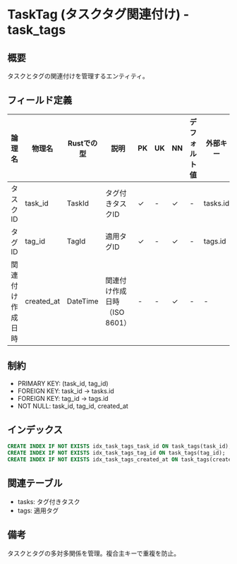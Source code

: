 # TaskTag (タスクタグ関連付け) - task_tags

## 概要
タスクとタグの関連付けを管理するエンティティ。

## フィールド定義

| 論理名 | 物理名 | Rustでの型 | 説明 | PK | UK | NN | デフォルト値 | 外部キー | PostgreSQL型 | SQLite型 | TypeScript型 |
|--------|--------|-----------|------|----|----|----|-----------|---------|-----------|---------|-----------|
| タスクID | task_id | TaskId | タグ付きタスクID | ✓ | - | ✓ | - | tasks.id | UUID | TEXT | string |
| タグID | tag_id | TagId | 適用タグID | ✓ | - | ✓ | - | tags.id | UUID | TEXT | string |
| 関連付け作成日時 | created_at | DateTime<Utc> | 関連付け作成日時（ISO 8601） | - | - | ✓ | - | - | TIMESTAMPTZ | TEXT | string |

## 制約
- PRIMARY KEY: (task_id, tag_id)
- FOREIGN KEY: task_id → tasks.id
- FOREIGN KEY: tag_id → tags.id
- NOT NULL: task_id, tag_id, created_at

## インデックス
```sql
CREATE INDEX IF NOT EXISTS idx_task_tags_task_id ON task_tags(task_id);
CREATE INDEX IF NOT EXISTS idx_task_tags_tag_id ON task_tags(tag_id);
CREATE INDEX IF NOT EXISTS idx_task_tags_created_at ON task_tags(created_at);
```

## 関連テーブル
- tasks: タグ付きタスク
- tags: 適用タグ

## 備考
タスクとタグの多対多関係を管理。複合主キーで重複を防止。